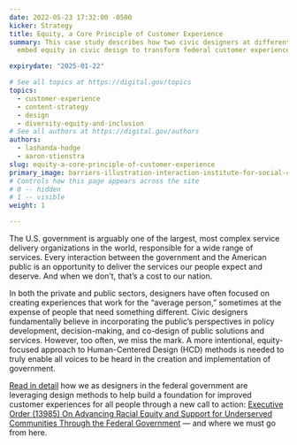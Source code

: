 ```yaml
---
date: 2022-05-23 17:32:00 -0500
kicker: Strategy
title: Equity, a Core Principle of Customer Experience
summary: This case study describes how two civic designers at different agencies
  embed equity in civic design to transform federal customer experience.

expirydate: "2025-01-22"

# See all topics at https://digital.gov/topics
topics:
  - customer-experience
  - content-strategy
  - design
  - diversity-equity-and-inclusion
# See all authors at https://digital.gov/authors
authors:
  - lashanda-hodge
  - aaron-stienstra
slug: equity-a-core-principle-of-customer-experience
primary_image: barriers-illustration-interaction-institute-for-social-change-by-angus-maguire-lg
# Controls how this page appears across the site
# 0 -- hidden
# 1 -- visible
weight: 1

---
```


The U.S. government is arguably one of the largest, most complex service delivery organizations in the world, responsible for a wide range of services. Every interaction between the government and the American public is an opportunity to deliver the services our people expect and deserve. And when we don’t, that’s a cost to our nation.

In both the private and public sectors, designers have often focused on creating experiences that work for the “average person,” sometimes at the expense of people that need something different. Civic designers fundamentally believe in incorporating the public’s perspectives in policy development, decision-making, and co-design of public solutions and services. However, too often, we miss the mark. A more intentional, equity-focused approach to Human-Centered Design (HCD) methods is needed to truly enable all voices to be heard in the creation and implementation of government.

[Read in detail](https://digital.gov/resources/embedding-equity-in-civic-design-to-transform-customer-experience/) how we as designers in the federal government are leveraging design methods to help build a foundation for improved customer experiences for all people through a new call to action: [Executive Order (13985) On Advancing Racial Equity and Support for Underserved Communities Through the Federal Government](https://www.whitehouse.gov/briefing-room/presidential-actions/2021/01/20/executive-order-advancing-racial-equity-and-support-for-underserved-communities-through-the-federal-government/) — and where we must go from here.
